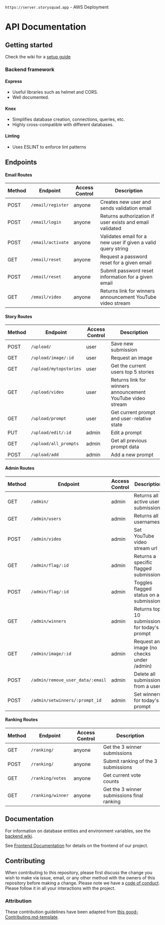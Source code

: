 `https://server.storysquad.app` - AWS Deployment

# API Documentation

## Getting started

Check the wiki for a [setup guide](https://github.com/ss-mvp/backend/wiki/Setup-Guide)

### Backend framework

#### Express

-   Useful libraries such as helmet and CORS.
-   Well documented.

#### Knex

-   Simplifies database creation, connections, queries, etc.
-   Highly cross-compatible with different databases.

#### Linting

-   Uses ESLINT to enforce lint patterns

## Endpoints

#### Email Routes

| Method | Endpoint                   | Access Control | Description                                 |
| ------ | -------------------------- | -------------- | ------------------------------------------- |
| POST   | `/email/register`           | anyone         | Creates new user and sends validation email |
| POST   | `/email/login`              | anyone         | Returns authorization if user exists and email validated |
| POST   | `/email/activate`           | anyone         | Validates email for a new user if given a valid query string |
| GET    | `/email/reset`              | anyone         | Request a password reset for a given email |
| POST   | `/email/reset`              | anyone         | Submit password reset information for a given email |
| GET    | `/email/video`              | anyone         | Returns link for winners announcement YouTube video stream |

#### Story Routes

| Method | Endpoint             | Access Control | Description                       |
| ------ | -------------------- | -------------- | --------------------------------- |
| POST   | `/upload/`           | user           | Save new submission |
| GET    | `/upload/image/:id` | user | Request an image |
| GET    | `/upload/mytopstories` | user | Get the current users top 5 stories |
| GET    | `/upload/video`      | user           | Returns link for winners announcement YouTube video stream |
| GET    | `/upload/prompt`     | user           | Get current prompt and user-relative state |
| PUT    | `/upload/edit/:id`   | admin           | Edit a prompt |
| GET    | `/upload/all_prompts` | admin          | Get all previous prompt data |
| POST   | `/upload/add`        | admin          | Add a new prompt |

#### Admin Routes

| Method | Endpoint                         | Access Control | Description               |
| ------ | -------------------------------- | -------------- | ------------------------- |
| GET    | `/admin/`                        | admin          | Returns all active user submissions |
| GET    | `/admin/users`                   | admin          | Returns all usernames |
| POST   | `/admin/video`                   | admin          | Set YouTube video stream url |
| GET    | `/admin/flag/:id`                | admin          | Returns a specific flagged submission |
| POST   | `/admin/flag/:id`                | admin          | Toggles flagged status on a submission |
| GET    | `/admin/winners`                 | admin          | Returns top 10 submissions for today's prompt |
| GET    | `/admin/image/:id`               | admin          | Request an image (no checks under /admin)
| POST   | `/admin/remove_user_data/:email` | admin          | Delete all submissions from a user |
| POST   | `/admin/setwinners/:prompt_id`   | admin          | Set winners for today's prompt |

#### Ranking Routes

| Method | Endpoint          | Access Control | Description                       |
| ------ | ----------------- | -------------- | --------------------------------- |
| GET    | `/ranking/`       | anyone         | Get the 3 winner submissions |
| POST   | `/ranking/`       | anyone         | Submit ranking of the 3 submissions |
| GET    | `/ranking/votes`  | anyone         | Get current vote counts |
| GET    | `/ranking/winner` | anyone         | Get the 3 winner submissions final ranking |

## Documentation

For information on database entities and environment variables, see the [backend wiki](https://github.com/ss-mvp/backend/wiki).

See [Frontend Documentation](https://github.com/ss-mvp/story-master-fe/blob/master/README.md) for details on the frontend of our project.


## Contributing

When contributing to this repository, please first discuss the change you wish to make via issue, email, or any other method with the owners of this repository before making a change.
Please note we have a [code of conduct](./code_of_conduct.md). Please follow it in all your interactions with the project.

### Attribution

These contribution guidelines have been adapted from [this good-Contributing.md-template](https://gist.github.com/PurpleBooth/b24679402957c63ec426).
